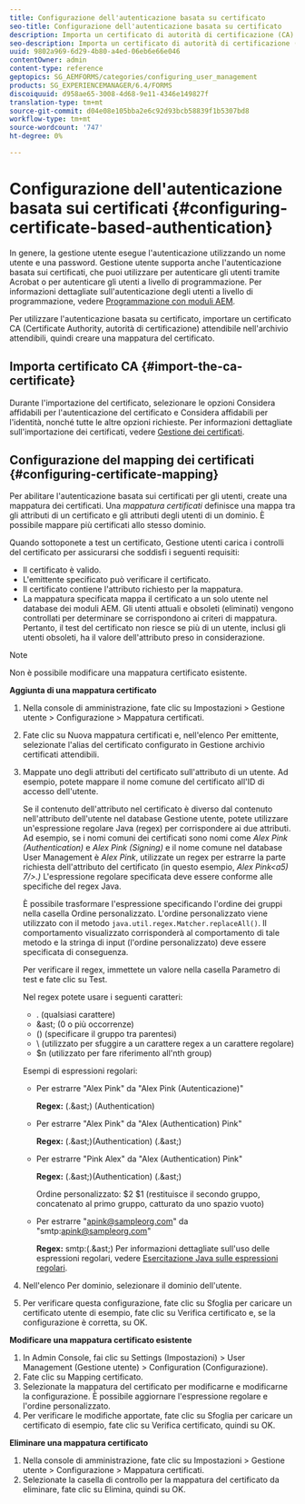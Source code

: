 ```yaml
---
title: Configurazione dell'autenticazione basata su certificato
seo-title: Configurazione dell'autenticazione basata su certificato
description: Importa un certificato di autorità di certificazione (CA) nell'archivio certificati e crea una mappatura di certificati per l'autenticazione basata su certificato.
seo-description: Importa un certificato di autorità di certificazione (CA) nell'archivio certificati e crea una mappatura di certificati per l'autenticazione basata su certificato.
uuid: 9802a969-6d29-4b80-a4ed-06eb6e66e046
contentOwner: admin
content-type: reference
geptopics: SG_AEMFORMS/categories/configuring_user_management
products: SG_EXPERIENCEMANAGER/6.4/FORMS
discoiquuid: d958ae65-3008-4d68-9e11-4346e149827f
translation-type: tm+mt
source-git-commit: d04e08e105bba2e6c92d93bcb58839f1b5307bd8
workflow-type: tm+mt
source-wordcount: '747'
ht-degree: 0%

---
```



# Configurazione dell&#39;autenticazione basata sui certificati {#configuring-certificate-based-authentication}

In genere, la gestione utente esegue l&#39;autenticazione utilizzando un nome utente e una password. Gestione utente supporta anche l&#39;autenticazione basata sui certificati, che puoi utilizzare per autenticare gli utenti tramite  Acrobat o per autenticare gli utenti a livello di programmazione. Per informazioni dettagliate sull&#39;autenticazione degli utenti a livello di programmazione, vedere [Programmazione con moduli AEM](https://www.adobe.com/go/learn_aemforms_programming_63).

Per utilizzare l&#39;autenticazione basata su certificato, importare un certificato CA (Certificate Authority, autorità di certificazione) attendibile nell&#39;archivio attendibili, quindi creare una mappatura del certificato.

## Importa certificato CA {#import-the-ca-certificate}

Durante l&#39;importazione del certificato, selezionare le opzioni Considera affidabili per l&#39;autenticazione del certificato e Considera affidabili per l&#39;identità, nonché tutte le altre opzioni richieste. Per informazioni dettagliate sull&#39;importazione dei certificati, vedere [Gestione dei certificati](/help/forms/using/admin-help/certificates.md#managing-certificates).

## Configurazione del mapping dei certificati {#configuring-certificate-mapping}

Per abilitare l&#39;autenticazione basata sui certificati per gli utenti, create una mappatura dei certificati. Una *mappatura certificati* definisce una mappa tra gli attributi di un certificato e gli attributi degli utenti di un dominio. È possibile mappare più certificati allo stesso dominio.

Quando sottoponete a test un certificato, Gestione utenti carica i controlli del certificato per assicurarsi che soddisfi i seguenti requisiti:

* Il certificato è valido.
* L&#39;emittente specificato può verificare il certificato.
* Il certificato contiene l&#39;attributo richiesto per la mappatura.
* La mappatura specificata mappa il certificato a un solo utente nel database dei moduli AEM. Gli utenti attuali e obsoleti (eliminati) vengono controllati per determinare se corrispondono ai criteri di mappatura. Pertanto, il test del certificato non riesce se più di un utente, inclusi gli utenti obsoleti, ha il valore dell&#39;attributo preso in considerazione.

>[!NOTE]
>
>Non è possibile modificare una mappatura certificato esistente.

**Aggiunta di una mappatura certificato**

1. Nella console di amministrazione, fate clic su Impostazioni > Gestione utente > Configurazione > Mappatura certificati.
1. Fate clic su Nuova mappatura certificati e, nell&#39;elenco Per emittente, selezionate l&#39;alias del certificato configurato in Gestione archivio certificati attendibili.
1. Mappate uno degli attributi del certificato sull&#39;attributo di un utente. Ad esempio, potete mappare il nome comune del certificato all&#39;ID di accesso dell&#39;utente.

   Se il contenuto dell&#39;attributo nel certificato è diverso dal contenuto nell&#39;attributo dell&#39;utente nel database Gestione utente, potete utilizzare un&#39;espressione regolare Java (regex) per corrispondere ai due attributi. Ad esempio, se i nomi comuni dei certificati sono nomi come *Alex Pink (Authentication)* e *Alex Pink (Signing)* e il nome comune nel database User Management è *Alex Pink*, utilizzate un regex per estrarre la parte richiesta dell&#39;attributo del certificato (in questo esempio, *Alex Pink&lt;a5) 7/>.)* L&#39;espressione regolare specificata deve essere conforme alle specifiche del regex Java.

   È possibile trasformare l&#39;espressione specificando l&#39;ordine dei gruppi nella casella Ordine personalizzato. L&#39;ordine personalizzato viene utilizzato con il metodo `java.util.regex.Matcher.replaceAll()`. Il comportamento visualizzato corrisponderà al comportamento di tale metodo e la stringa di input (l&#39;ordine personalizzato) deve essere specificata di conseguenza.

   Per verificare il regex, immettete un valore nella casella Parametro di test e fate clic su Test.

   Nel regex potete usare i seguenti caratteri:

   * . (qualsiasi carattere)
   * &amp;ast; (0 o più occorrenze)
   * () (specificare il gruppo tra parentesi)
   * \ (utilizzato per sfuggire a un carattere regex a un carattere regolare)
   * $n (utilizzato per fare riferimento all&#39;nth group)

   Esempi di espressioni regolari:

   * Per estrarre &quot;Alex Pink&quot; da &quot;Alex Pink (Autenticazione)&quot;

      **Regex:** (.&amp;ast;) \(Authentication\)

   * Per estrarre &quot;Alex Pink&quot; da &quot;Alex (Authentication) Pink&quot;

      **Regex:** (.&amp;ast;)\(Authentication\) (.&amp;ast;)

   * Per estrarre &quot;Pink Alex&quot; da &quot;Alex (Authentication) Pink&quot;

      **Regex:** (.&amp;ast;)\(Authentication\) (.&amp;ast;)

      Ordine personalizzato: $2 $1 (restituisce il secondo gruppo, concatenato al primo gruppo, catturato da uno spazio vuoto)

   * Per estrarre &quot;apink@sampleorg.com&quot; da &quot;smtp:apink@sampleorg.com&quot;

      **Regex:** smtp:(.&amp;ast;)
   Per informazioni dettagliate sull&#39;uso delle espressioni regolari, vedere [Esercitazione Java sulle espressioni regolari](https://java.sun.com/docs/books/tutorial/essential/regex/).

1. Nell&#39;elenco Per dominio, selezionare il dominio dell&#39;utente.
1. Per verificare questa configurazione, fate clic su Sfoglia per caricare un certificato utente di esempio, fate clic su Verifica certificato e, se la configurazione è corretta, su OK.

**Modificare una mappatura certificato esistente**

1. In Admin Console, fai clic su Settings (Impostazioni) > User Management (Gestione utente) > Configuration (Configurazione).
1. Fate clic su Mapping certificato.
1. Selezionate la mappatura del certificato per modificarne e modificarne la configurazione. È possibile aggiornare l&#39;espressione regolare e l&#39;ordine personalizzato.
1. Per verificare le modifiche apportate, fate clic su Sfoglia per caricare un certificato di esempio, fate clic su Verifica certificato, quindi su OK.

**Eliminare una mappatura certificato**

1. Nella console di amministrazione, fate clic su Impostazioni > Gestione utente > Configurazione > Mappatura certificati.
1. Selezionate la casella di controllo per la mappatura del certificato da eliminare, fate clic su Elimina, quindi su OK.

